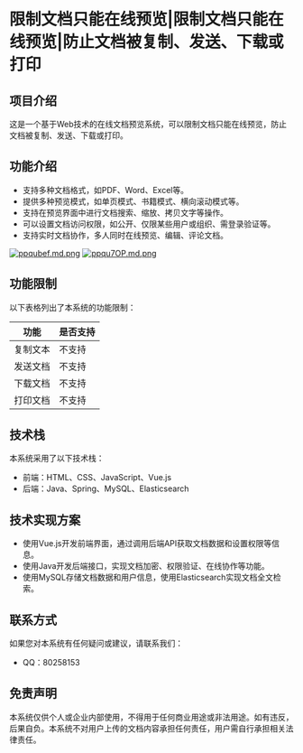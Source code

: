 # 限制文档只能在线预览|限制文档只能在线预览|防止文档被复制、发送、下载或打印

## 项目介绍
这是一个基于Web技术的在线文档预览系统，可以限制文档只能在线预览，防止文档被复制、发送、下载或打印。

## 功能介绍
- 支持多种文档格式，如PDF、Word、Excel等。
- 提供多种预览模式，如单页模式、书籍模式、横向滚动模式等。
- 支持在预览界面中进行文档搜索、缩放、拷贝文字等操作。
- 可以设置文档访问权限，如公开、仅限某些用户或组织、需登录验证等。
- 支持实时文档协作，多人同时在线预览、编辑、评论文档。

[![ppqubef.md.png](https://s1.ax1x.com/2023/04/10/ppqubef.md.png)](https://imgse.com/i/ppqubef)
[![ppqu7OP.md.png](https://s1.ax1x.com/2023/04/10/ppqu7OP.md.png)](https://imgse.com/i/ppqu7OP)

## 功能限制
以下表格列出了本系统的功能限制：

| 功能 | 是否支持 |
| --- | --- |
| 复制文本 | 不支持 |
| 发送文档 | 不支持 |
| 下载文档 | 不支持 |
| 打印文档 | 不支持 |

## 技术栈
本系统采用了以下技术栈：
- 前端：HTML、CSS、JavaScript、Vue.js
- 后端：Java、Spring、MySQL、Elasticsearch

## 技术实现方案
- 使用Vue.js开发前端界面，通过调用后端API获取文档数据和设置权限等信息。
- 使用Java开发后端接口，实现文档加密、权限验证、在线协作等功能。
- 使用MySQL存储文档数据和用户信息，使用Elasticsearch实现文档全文检索。

## 联系方式
如果您对本系统有任何疑问或建议，请联系我们：
- QQ：80258153

## 免责声明
本系统仅供个人或企业内部使用，不得用于任何商业用途或非法用途。如有违反，后果自负。本系统不对用户上传的文档内容承担任何责任，用户需自行承担相关法律责任。
